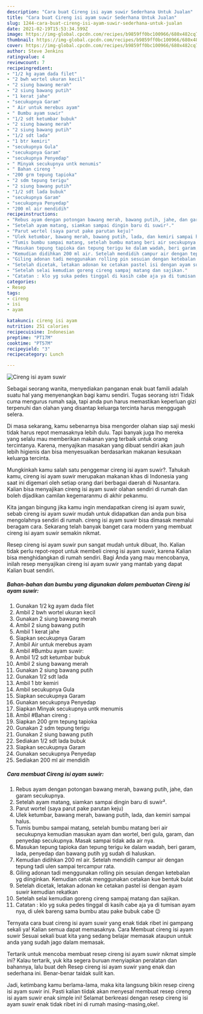 ```yaml
---
description: "Cara buat Cireng isi ayam suwir Sederhana Untuk Jualan"
title: "Cara buat Cireng isi ayam suwir Sederhana Untuk Jualan"
slug: 1244-cara-buat-cireng-isi-ayam-suwir-sederhana-untuk-jualan
date: 2021-02-19T15:53:34.599Z
image: https://img-global.cpcdn.com/recipes/b9859ff0bc100966/680x482cq70/cireng-isi-ayam-suwir-foto-resep-utama.jpg
thumbnail: https://img-global.cpcdn.com/recipes/b9859ff0bc100966/680x482cq70/cireng-isi-ayam-suwir-foto-resep-utama.jpg
cover: https://img-global.cpcdn.com/recipes/b9859ff0bc100966/680x482cq70/cireng-isi-ayam-suwir-foto-resep-utama.jpg
author: Steve Jenkins
ratingvalue: 4
reviewcount: 7
recipeingredient:
- "1/2 kg ayam dada filet"
- "2 bwh wortel ukuran kecil"
- "2 siung bawang merah"
- "2 siung bawang putih"
- "1 kerat jahe"
- "secukupnya Garam"
- " Air untuk merebus ayam"
- " Bumbu ayam suwir"
- "1/2 sdt ketumbar bubuk"
- "2 siung bawang merah"
- "2 siung bawang putih"
- "1/2 sdt lada"
- "1 btr kemiri"
- "secukupnya Gula"
- "secukupnya Garam"
- "secukupnya Penyedap"
- " Minyak secukupnya untk menumis"
- " Bahan cireng "
- "200 grm tepung tapioka"
- "2 sdm tepung terigu"
- "2 siung bawang putih"
- "1/2 sdt lada bubuk"
- "secukupnya Garam"
- "secukupnya Penyedap"
- "200 ml air mendidih"
recipeinstructions:
- "Rebus ayam dengan potongan bawang merah, bawang putih, jahe, dan garam secukupnya."
- "Setelah ayam matang, siamkan sampai dingin baru di suwir²."
- "Parut wortel (saya parut pake parutan keju)"
- "Ulek ketumbar, bawang merah, bawang putih, lada, dan kemiri sampai halus."
- "Tumis bumbu sampai matang, setelah bumbu matang beri air secukupnya kemudian masukan ayam dan wortel, beri gula, garam, dan penyedap secukupnya. Masak sampai tidak ada air nya."
- "Masukan tepung tapioka dan tepung terigu ke dalam wadah, beri garam, lada, penyedap dan bawang putih yg sudah di haluskan."
- "Kemudian didihkan 200 ml air. Setelah mendidih campur air dengan tepung tadi ulen sampai tercampur rata."
- "Giling adonan tadi menggunakan rolling pin sesuian dengan ketebalan yg diinginkan. Kemudian cetak menggunakan cetakan kue bentuk bulat"
- "Setelah dicetak, letakan adonan ke cetakan pastel isi dengan ayam suwir kemudian rekatkan"
- "Setelah selai kemudian goreng cireng sampaj matang dan sajikan."
- "Catatan : klo yg suka pedes tinggal di kasih cabe aja ya di tumisan ayam nya, di ulek bareng sama bumbu atau pake bubuk cabe 😉"
categories:
- Resep
tags:
- cireng
- isi
- ayam

katakunci: cireng isi ayam 
nutrition: 251 calories
recipecuisine: Indonesian
preptime: "PT17M"
cooktime: "PT57M"
recipeyield: "3"
recipecategory: Lunch

---
```



![Cireng isi ayam suwir](https://img-global.cpcdn.com/recipes/b9859ff0bc100966/680x482cq70/cireng-isi-ayam-suwir-foto-resep-utama.jpg)

Sebagai seorang wanita, menyediakan panganan enak buat famili adalah suatu hal yang menyenangkan bagi kamu sendiri. Tugas seorang istri Tidak cuma mengurus rumah saja, tapi anda pun harus memastikan keperluan gizi terpenuhi dan olahan yang disantap keluarga tercinta harus menggugah selera.

Di masa  sekarang, kamu sebenarnya bisa mengorder olahan siap saji meski tidak harus repot memasaknya lebih dulu. Tapi banyak juga lho mereka yang selalu mau memberikan makanan yang terbaik untuk orang tercintanya. Karena, menyajikan masakan yang dibuat sendiri akan jauh lebih higienis dan bisa menyesuaikan berdasarkan makanan kesukaan keluarga tercinta. 



Mungkinkah kamu salah satu penggemar cireng isi ayam suwir?. Tahukah kamu, cireng isi ayam suwir merupakan makanan khas di Indonesia yang saat ini digemari oleh setiap orang dari berbagai daerah di Nusantara. Kalian bisa menyajikan cireng isi ayam suwir olahan sendiri di rumah dan boleh dijadikan camilan kegemaranmu di akhir pekanmu.

Kita jangan bingung jika kamu ingin mendapatkan cireng isi ayam suwir, sebab cireng isi ayam suwir mudah untuk didapatkan dan anda pun bisa mengolahnya sendiri di rumah. cireng isi ayam suwir bisa dimasak memalui beragam cara. Sekarang telah banyak banget cara modern yang membuat cireng isi ayam suwir semakin nikmat.

Resep cireng isi ayam suwir pun sangat mudah untuk dibuat, lho. Kalian tidak perlu repot-repot untuk membeli cireng isi ayam suwir, karena Kalian bisa menghidangkan di rumah sendiri. Bagi Anda yang mau mencobanya, inilah resep menyajikan cireng isi ayam suwir yang mantab yang dapat Kalian buat sendiri.

<!--inarticleads1-->

##### Bahan-bahan dan bumbu yang digunakan dalam pembuatan Cireng isi ayam suwir:

1. Gunakan 1/2 kg ayam dada filet
1. Ambil 2 bwh wortel ukuran kecil
1. Gunakan 2 siung bawang merah
1. Ambil 2 siung bawang putih
1. Ambil 1 kerat jahe
1. Siapkan secukupnya Garam
1. Ambil  Air untuk merebus ayam
1. Ambil  #Bumbu ayam suwir:
1. Ambil 1/2 sdt ketumbar bubuk
1. Ambil 2 siung bawang merah
1. Gunakan 2 siung bawang putih
1. Gunakan 1/2 sdt lada
1. Ambil 1 btr kemiri
1. Ambil secukupnya Gula
1. Siapkan secukupnya Garam
1. Gunakan secukupnya Penyedap
1. Siapkan  Minyak secukupnya untk menumis
1. Ambil  #Bahan cireng :
1. Siapkan 200 grm tepung tapioka
1. Gunakan 2 sdm tepung terigu
1. Gunakan 2 siung bawang putih
1. Sediakan 1/2 sdt lada bubuk
1. Siapkan secukupnya Garam
1. Gunakan secukupnya Penyedap
1. Sediakan 200 ml air mendidih




<!--inarticleads2-->

##### Cara membuat Cireng isi ayam suwir:

1. Rebus ayam dengan potongan bawang merah, bawang putih, jahe, dan garam secukupnya.
1. Setelah ayam matang, siamkan sampai dingin baru di suwir².
1. Parut wortel (saya parut pake parutan keju)
1. Ulek ketumbar, bawang merah, bawang putih, lada, dan kemiri sampai halus.
1. Tumis bumbu sampai matang, setelah bumbu matang beri air secukupnya kemudian masukan ayam dan wortel, beri gula, garam, dan penyedap secukupnya. Masak sampai tidak ada air nya.
1. Masukan tepung tapioka dan tepung terigu ke dalam wadah, beri garam, lada, penyedap dan bawang putih yg sudah di haluskan.
1. Kemudian didihkan 200 ml air. Setelah mendidih campur air dengan tepung tadi ulen sampai tercampur rata.
1. Giling adonan tadi menggunakan rolling pin sesuian dengan ketebalan yg diinginkan. Kemudian cetak menggunakan cetakan kue bentuk bulat
1. Setelah dicetak, letakan adonan ke cetakan pastel isi dengan ayam suwir kemudian rekatkan
1. Setelah selai kemudian goreng cireng sampaj matang dan sajikan.
1. Catatan : klo yg suka pedes tinggal di kasih cabe aja ya di tumisan ayam nya, di ulek bareng sama bumbu atau pake bubuk cabe 😉




Ternyata cara buat cireng isi ayam suwir yang enak tidak ribet ini gampang sekali ya! Kalian semua dapat memasaknya. Cara Membuat cireng isi ayam suwir Sesuai sekali buat kita yang sedang belajar memasak ataupun untuk anda yang sudah jago dalam memasak.

Tertarik untuk mencoba membuat resep cireng isi ayam suwir nikmat simple ini? Kalau tertarik, yuk kita segera buruan menyiapkan peralatan dan bahannya, lalu buat deh Resep cireng isi ayam suwir yang enak dan sederhana ini. Benar-benar taidak sulit kan. 

Jadi, ketimbang kamu berlama-lama, maka kita langsung bikin resep cireng isi ayam suwir ini. Pasti kalian tiidak akan menyesal membuat resep cireng isi ayam suwir enak simple ini! Selamat berkreasi dengan resep cireng isi ayam suwir enak tidak ribet ini di rumah masing-masing,oke!.

